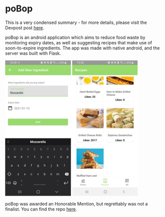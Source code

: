 # poBop

This is a very condensed summary - for more details, please
visit the Devpost post [here](https://devpost.com/software/pobop).

poBop is an android application which aims to reduce food waste
by monitoring expiry dates, as well as suggesting recipes that
make use of soon-to-expire ingredients. The app was made with
native android, and the server was built with Flask.

![image](../Resources/hackathons/poBop.png)

poBop was awarded an Honorable Mention, but regrettably was not
a finalist. You can find the repo
[here](https://github.com/FSqDev/poBop).
